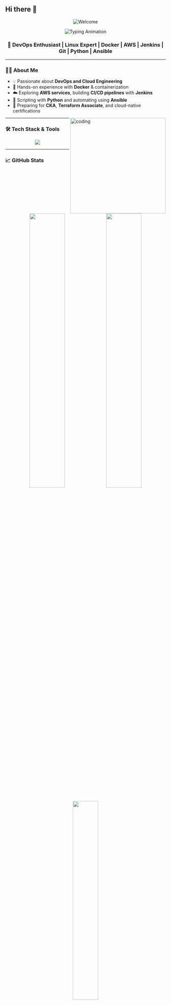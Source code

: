 ## Hi there 👋

<!--
**20Dartside/20Dartside** is a ✨ _special_ ✨ repository because its `README.md` (this file) appears on your GitHub profile.

Here are some ideas to get you started:

- 🔭 I’m currently working on ...
- 🌱 I’m currently learning ...
- 👯 I’m looking to collaborate on ...
- 🤔 I’m looking for help with ...
- 💬 Ask me about ...
- 📫 How to reach me: ...
- 😄 Pronouns: ...
- ⚡ Fun fact: ...
-->


<!-- Animated Banner -->
<p align="center">
  <img src="https://github.com/20Dartside/20Dartside/assets/your-banner.gif" alt="Welcome " />

</p>

<!-- Typing effect under hi there -->
<p align="center">
  <img src="https://readme-typing-svg.demolab.com?font=Fira+Code&weight=500&pause=1000&color=F7506D&center=true&vCenter=true&width=1000&lines=Hi+there+%F0%9F%91%8B%2C+I'm+vikas patel!;DevOps+Enthusiast+%F0%9F%9A%80;Linux+%7C+Docker+%7C+AWS+%7C+Jenkins+%7C+Git+%7C+Ansible+%7C+Python;Automating+Infra+One+Script+at+a+Time" alt="Typing Animation" />
</p>

<h3 align="center">🚀 DevOps Enthusiast | Linux Expert | Docker | AWS | Jenkins | Git | Python | Ansible</h3>

---

### 🧑‍💻 About Me

- 💡 Passionate about **DevOps and Cloud Engineering**
- 🐳 Hands-on experience with **Docker** & containerization
- ☁️ Exploring **AWS services**, building **CI/CD pipelines** with **Jenkins**
- 🔄 Scripting with **Python** and automating using **Ansible**
- 🎯 Preparing for **CKA**, **Terraform Associate**, and cloud-native certifications
<img align="right" alt="coding" width="300" src="https://raw.githubusercontent.com/abhisheknaiidu/abhisheknaiidu/master/code.gif"> 

---

### 🛠️ Tech Stack & Tools

<p align="center">
  <img src="https://skillicons.dev/icons?i=linux,docker,aws,git,jenkins,ansible,python,bash,kubernetes,vscode,github" />
</p>

---

### 📈 GitHub Stats

<p align="center">
  <img src="https://github-readme-stats.vercel.app/api?username=20Dartside&show_icons=true&theme=tokyonight&hide_border=true" width="47%" />
  <img src="https://github-readme-streak-stats.herokuapp.com/?user=20Dartside&theme=tokyonight&hide_border=true" width="47%" />
</p>

<p align="center">
  <img src="https://github-readme-stats.vercel.app/api/top-langs?username=20Dartside&show_icons=true&layout=compact&theme=tokyonight&hide_border=true" width="40%" />
</p>

---

- 🎯 Preparing for **CKA** & **Terraform Associate**

---

### 🔗 Let's Connect

<p align="center">
  <a href="mailto:your-email@example.com">
    <img src="https://img.shields.io/badge/Gmail-D14836?style=for-the-badge&logo=gmail&logoColor=white"/>
  </a>
  <!--a href="https://linkedin.com/in/your-linkedin" target="_blank">
    <img src="https://img.shields.io/badge/LinkedIn-0077B5?style=for-the-badge&logo=linkedin&logoColor=white"/>
  </a-->
</p>

---

### ⚡ Fun Fact

> “Real DevOps don’t restart the server. They find why it’s down in the first place. 😉”

---

### 🎥 Bonus Animation

<p align="center">
  <img src="https://raw.githubusercontent.com/abhisheknaiidu/abhisheknaiidu/master/code.gif" width="400"/>
</p>








